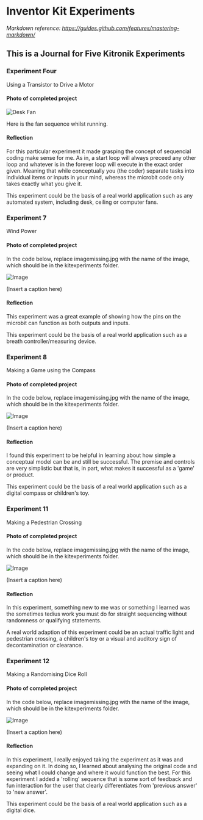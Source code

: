 # Inventor Kit Experiments

*Markdown reference: https://guides.github.com/features/mastering-markdown/*

## This is a Journal for Five Kitronik Experiments ##



### Experiment Four ###

Using a Transistor to Drive a Motor

#### Photo of completed project ####

![Desk Fan](https://user-images.githubusercontent.com/62095800/76947775-d7ae1900-6951-11ea-8106-5f3683b4a820.jpg)

Here is the fan sequence whilst running. 

#### Reflection ####

For this particular experiment it made grasping the concept of sequencial coding make sense for me. As in, a start loop will always preceed any other loop and whatever is in the forever loop will execute in the exact order given. Meaning that while conceptually you (the coder) separate tasks into individual items or inputs in your mind, whereas the microbit code only takes exactly what you give it.

This experiment could be the basis of a real world application such as any automated system, including desk, ceiling or computer fans.

### Experiment 7 ###

Wind Power

#### Photo of completed project ####
In the code below, replace imagemissing.jpg with the name of the image, which should be in the kitexperiments folder.

![Image](missingimage.png)

(Insert a caption here)

#### Reflection ####

This experiment was a great example of showing how the pins on the microbit can function as both outputs and inputs.

This experiment could be the basis of a real world application such as a breath controller/measuring device.

### Experiment 8 ###

Making a Game using the Compass

#### Photo of completed project ####
In the code below, replace imagemissing.jpg with the name of the image, which should be in the kitexperiments folder.

![Image](missingimage.png)

(Insert a caption here)

#### Reflection ####

I found this experiment to be helpful in learning about how simple a conceptual model can be and still be successful. The premise and controls are very simplistic but that is, in part, what makes it successful as a 'game' or product.

This experiment could be the basis of a real world application such as a digital compass or children's toy.

### Experiment 11 ###

Making a Pedestrian Crossing

#### Photo of completed project ####
In the code below, replace imagemissing.jpg with the name of the image, which should be in the kitexperiments folder.

![Image](missingimage.png)

(Insert a caption here)

#### Reflection ####

In this experiment, something new to me was or something I learned was the sometimes tedius work you must do for straight sequencing without randomness or qualifying statements.

 A real world adaption of this experiment could be an actual traffic light and pedestrian crossing, a children's toy or a         visual and auditory sign of decontamination or clearance.

### Experiment 12 ###

Making a Randomising Dice Roll

#### Photo of completed project ####
In the code below, replace imagemissing.jpg with the name of the image, which should be in the kitexperiments folder.

![Image](missingimage.png)

(Insert a caption here)

#### Reflection ####

In this experiment, I really enjoyed taking the experiment as it was and expanding on it. In doing so, I learned about analysing the original code and seeing what I could change and where it would function the best. For this experiment I added a 'rolling' sequence that is some sort of feedback and fun interaction for the user that clearly differentiates from 'previous answer' to 'new answer'. 

This experiment could be the basis of a real world application such as a digital dice.

